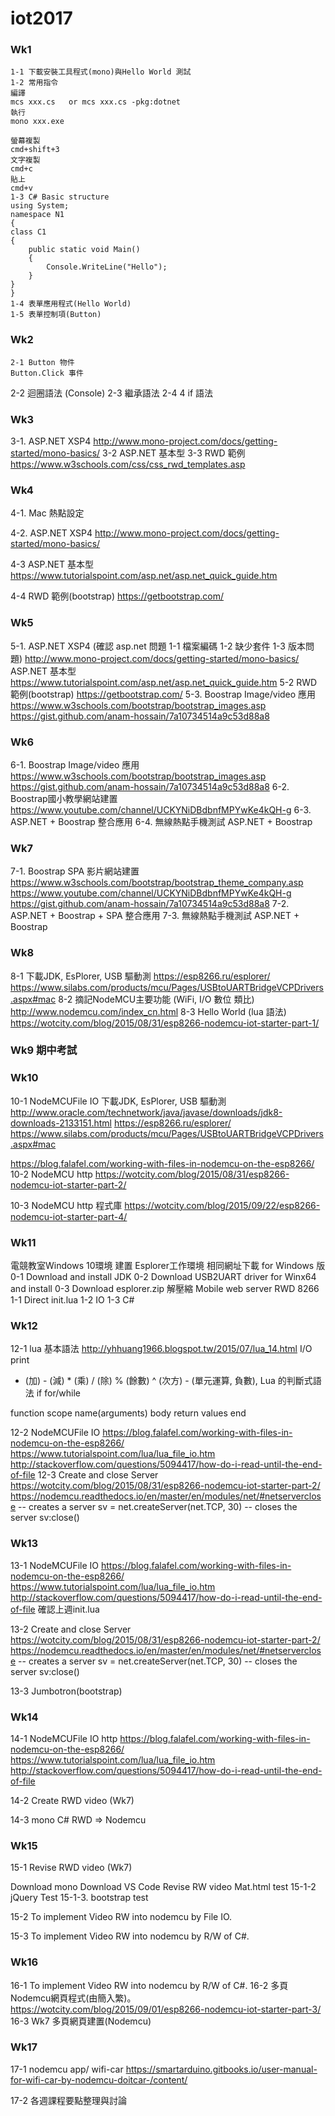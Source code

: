 ﻿# iot2017
### Wk1
	1-1 下載安裝工具程式(mono)與Hello World 測試
	1-2 常用指令
	編譯 
	mcs xxx.cs   or mcs xxx.cs -pkg:dotnet
	執行
	mono xxx.exe

	螢幕複製
	cmd+shift+3
	文字複製
	cmd+c
	貼上
	cmd+v
	1-3 C# Basic structure
	using System;
	namespace N1
	{
	class C1
	{
		public static void Main()
		{
			Console.WriteLine("Hello");
		}
	}
	}
	1-4 表單應用程式(Hello World)
	1-5 表單控制項(Button)
### Wk2
	2-1 Button 物件
    Button.Click 事件
2-2 迴圈語法 (Console)
2-3 繼承語法
2-4 4 if 語法
### Wk3
3-1. ASP.NET XSP4
http://www.mono-project.com/docs/getting-started/mono-basics/
3-2 ASP.NET 基本型
3-3 RWD 範例
https://www.w3schools.com/css/css_rwd_templates.asp

### Wk4
4-1. Mac 熱點設定

4-2. ASP.NET XSP4
http://www.mono-project.com/docs/getting-started/mono-basics/

4-3 ASP.NET 基本型
https://www.tutorialspoint.com/asp.net/asp.net_quick_guide.htm

4-4 RWD 範例(bootstrap)
https://getbootstrap.com/

### Wk5
5-1. ASP.NET XSP4 (確認 asp.net 問題 1-1 檔案編碼 1-2 缺少套件 1-3 版本問題)
http://www.mono-project.com/docs/getting-started/mono-basics/
ASP.NET 基本型
https://www.tutorialspoint.com/asp.net/asp.net_quick_guide.htm
5-2 RWD 範例(bootstrap)
https://getbootstrap.com/
5-3. Boostrap Image/video 應用
https://www.w3schools.com/bootstrap/bootstrap_images.asp
https://gist.github.com/anam-hossain/7a10734514a9c53d88a8

### Wk6
6-1. Boostrap Image/video 應用
https://www.w3schools.com/bootstrap/bootstrap_images.asp
https://gist.github.com/anam-hossain/7a10734514a9c53d88a8
6-2. Boostrap國小教學網站建置
https://www.youtube.com/channel/UCKYNiDBdbnfMPYwKe4kQH-g
6-3. ASP.NET + Boostrap 整合應用
6-4. 無線熱點手機測試 ASP.NET + Boostrap

### Wk7
7-1. Boostrap SPA 影片網站建置
https://www.w3schools.com/bootstrap/bootstrap_theme_company.asp
https://www.youtube.com/channel/UCKYNiDBdbnfMPYwKe4kQH-g
https://gist.github.com/anam-hossain/7a10734514a9c53d88a8
7-2. ASP.NET + Boostrap + SPA 整合應用
7-3. 無線熱點手機測試 ASP.NET + Boostrap

### Wk8
8-1 下載JDK, EsPlorer, USB 驅動測
https://esp8266.ru/esplorer/ 
https://www.silabs.com/products/mcu/Pages/USBtoUARTBridgeVCPDrivers.aspx#mac
8-2 摘記NodeMCU主要功能 (WiFi, I/O 數位 類比)
http://www.nodemcu.com/index_cn.html
8-3 Hello World (lua 語法)
https://wotcity.com/blog/2015/08/31/esp8266-nodemcu-iot-starter-part-1/

### Wk9 期中考試

### Wk10
10-1 NodeMCUFile IO
下載JDK, EsPlorer, USB 驅動測
http://www.oracle.com/technetwork/java/javase/downloads/jdk8-downloads-2133151.html
https://esp8266.ru/esplorer/
https://www.silabs.com/products/mcu/Pages/USBtoUARTBridgeVCPDrivers.aspx#mac
 
https://blog.falafel.com/working-with-files-in-nodemcu-on-the-esp8266/
10-2 NodeMCU http
https://wotcity.com/blog/2015/08/31/esp8266-nodemcu-iot-starter-part-2/

10-3 NodeMCU http 程式庫
https://wotcity.com/blog/2015/09/22/esp8266-nodemcu-iot-starter-part-4/

 
### Wk11
電競教室Windows 10環境 建置 Esplorer工作環境
相同網址下載 for Windows 版
0-1 Download and install JDK
0-2 Download USB2UART driver for Winx64 and install
0-3 Download esplorer.zip 解壓縮
Mobile web server
 RWD 8266
1-1 Direct init.lua
1-2 IO 
1-3 C# 

### Wk12
12-1 lua 基本語法
http://yhhuang1966.blogspot.tw/2015/07/lua_14.html
I/O print
+ (加) - (減) * (乘) / (除) % (餘數) ^ (次方) - (單元運算, 負數), 
Lua 的判斷式語法
if
for/while 
 
function
scope name(arguments)
    body
    return values
end

12-2 NodeMCUFile IO
https://blog.falafel.com/working-with-files-in-nodemcu-on-the-esp8266/
https://www.tutorialspoint.com/lua/lua_file_io.htm
http://stackoverflow.com/questions/5094417/how-do-i-read-until-the-end-of-file
12-3 Create and close Server
https://wotcity.com/blog/2015/08/31/esp8266-nodemcu-iot-starter-part-2/
https://nodemcu.readthedocs.io/en/master/en/modules/net/#netserverclose
-- creates a server
sv = net.createServer(net.TCP, 30)
-- closes the server
sv:close()

### Wk13
13-1 NodeMCUFile IO
https://blog.falafel.com/working-with-files-in-nodemcu-on-the-esp8266/
https://www.tutorialspoint.com/lua/lua_file_io.htm
http://stackoverflow.com/questions/5094417/how-do-i-read-until-the-end-of-file
確認上週init.lua

13-2 Create and close Server
https://wotcity.com/blog/2015/08/31/esp8266-nodemcu-iot-starter-part-2/
https://nodemcu.readthedocs.io/en/master/en/modules/net/#netserverclose
-- creates a server
sv = net.createServer(net.TCP, 30)
-- closes the server
sv:close()


13-3 Jumbotron(bootstrap)

### Wk14
14-1 NodeMCUFile IO http
https://blog.falafel.com/working-with-files-in-nodemcu-on-the-esp8266/
https://www.tutorialspoint.com/lua/lua_file_io.htm
http://stackoverflow.com/questions/5094417/how-do-i-read-until-the-end-of-file

14-2 Create RWD video  (Wk7)
 
14-3 mono C# RWD ⇒ Nodemcu

### Wk15
15-1 Revise RWD video  (Wk7)

Download mono
Download VS Code
Revise RW video
Mat.html test
15-1-2 jQuery Test
15-1-3. bootstrap test

15-2 To implement Video RW into nodemcu by File IO.

15-3 To implement Video RW into nodemcu by R/W of C#.


### Wk16
16-1 To implement Video RW into nodemcu by R/W of C#.
16-2 多頁Nodemcu網頁程式(由簡入繁)。
https://wotcity.com/blog/2015/09/01/esp8266-nodemcu-iot-starter-part-3/
16-3 Wk7 多頁網頁建置(Nodemcu)

### Wk17
17-1 nodemcu app/ wifi-car
https://smartarduino.gitbooks.io/user-manual-for-wifi-car-by-nodemcu-doitcar-/content/

17-2 各週課程要點整理與討論
